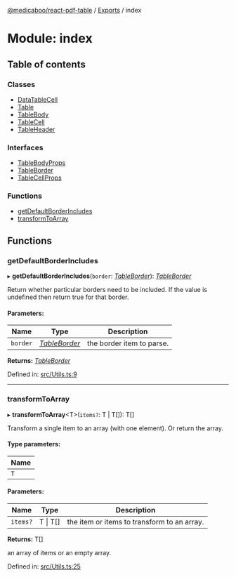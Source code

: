 [@medicaboo/react-pdf-table](../README.md) / [Exports](../modules.md) / index

# Module: index

## Table of contents

### Classes

- [DataTableCell](../classes/index.datatablecell.md)
- [Table](../classes/index.table.md)
- [TableBody](../classes/index.tablebody.md)
- [TableCell](../classes/index.tablecell.md)
- [TableHeader](../classes/index.tableheader.md)

### Interfaces

- [TableBodyProps](../interfaces/index.tablebodyprops.md)
- [TableBorder](../interfaces/index.tableborder.md)
- [TableCellProps](../interfaces/index.tablecellprops.md)

### Functions

- [getDefaultBorderIncludes](index.md#getdefaultborderincludes)
- [transformToArray](index.md#transformtoarray)

## Functions

### getDefaultBorderIncludes

▸ **getDefaultBorderIncludes**(`border`: [*TableBorder*](../interfaces/tablecell.tableborder.md)): [*TableBorder*](../interfaces/tablecell.tableborder.md)

Return whether particular borders need to be included.
If the value is undefined then return true for that border.

#### Parameters:

Name | Type | Description |
------ | ------ | ------ |
`border` | [*TableBorder*](../interfaces/tablecell.tableborder.md) | the border item to parse.    |

**Returns:** [*TableBorder*](../interfaces/tablecell.tableborder.md)

Defined in: [src/Utils.ts:9](https://github.com/Medicaboo/react-pdf-table/blob/146ee4e/src/Utils.ts#L9)

___

### transformToArray

▸ **transformToArray**<T\>(`items?`: T \| T[]): T[]

Transform a single item to an array (with one element).
Or return the array.

#### Type parameters:

Name |
------ |
`T` |

#### Parameters:

Name | Type | Description |
------ | ------ | ------ |
`items?` | T \| T[] | the item or items to transform to an array.   |

**Returns:** T[]

an array of items or an empty array.

Defined in: [src/Utils.ts:25](https://github.com/Medicaboo/react-pdf-table/blob/146ee4e/src/Utils.ts#L25)

